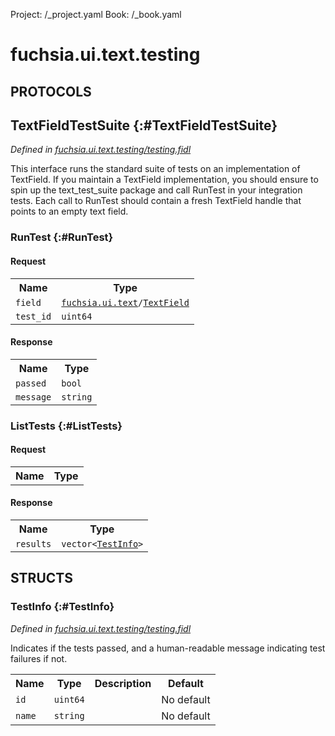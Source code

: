 Project: /_project.yaml
Book: /_book.yaml

# fuchsia.ui.text.testing


## **PROTOCOLS**

## TextFieldTestSuite {:#TextFieldTestSuite}
*Defined in [fuchsia.ui.text.testing/testing.fidl](https://fuchsia.googlesource.com/fuchsia/+/master/sdk/fidl/fuchsia.ui.text.testing/testing.fidl#13)*

 This interface runs the standard suite of tests on an implementation of TextField.
 If you maintain a TextField implementation, you should ensure to spin up the
 text_test_suite package and call RunTest in your integration tests. Each call to
 RunTest should contain a fresh TextField handle that points to an empty text field.

### RunTest {:#RunTest}


#### Request
<table>
    <tr><th>Name</th><th>Type</th></tr>
    <tr>
            <td><code>field</code></td>
            <td>
                <code><a class='link' href='../fuchsia.ui.text/index.html'>fuchsia.ui.text</a>/<a class='link' href='../fuchsia.ui.text/index.html#TextField'>TextField</a></code>
            </td>
        </tr><tr>
            <td><code>test_id</code></td>
            <td>
                <code>uint64</code>
            </td>
        </tr></table>


#### Response
<table>
    <tr><th>Name</th><th>Type</th></tr>
    <tr>
            <td><code>passed</code></td>
            <td>
                <code>bool</code>
            </td>
        </tr><tr>
            <td><code>message</code></td>
            <td>
                <code>string</code>
            </td>
        </tr></table>

### ListTests {:#ListTests}


#### Request
<table>
    <tr><th>Name</th><th>Type</th></tr>
    </table>


#### Response
<table>
    <tr><th>Name</th><th>Type</th></tr>
    <tr>
            <td><code>results</code></td>
            <td>
                <code>vector&lt;<a class='link' href='../fuchsia.ui.text.testing/index.html#TestInfo'>TestInfo</a>&gt;</code>
            </td>
        </tr></table>



## **STRUCTS**

### TestInfo {:#TestInfo}
*Defined in [fuchsia.ui.text.testing/testing.fidl](https://fuchsia.googlesource.com/fuchsia/+/master/sdk/fidl/fuchsia.ui.text.testing/testing.fidl#20)*



 Indicates if the tests passed, and a human-readable message indicating test failures
 if not.


<table>
    <tr><th>Name</th><th>Type</th><th>Description</th><th>Default</th></tr><tr>
            <td><code>id</code></td>
            <td>
                <code>uint64</code>
            </td>
            <td></td>
            <td>No default</td>
        </tr><tr>
            <td><code>name</code></td>
            <td>
                <code>string</code>
            </td>
            <td></td>
            <td>No default</td>
        </tr>
</table>













